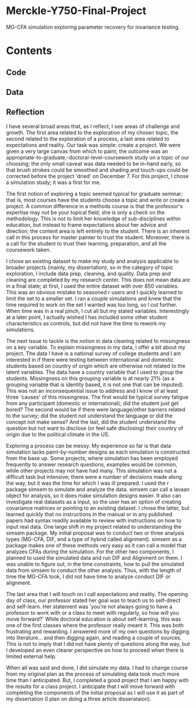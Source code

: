 # Merckle-Y750-Final-Project
MG-CFA simulation exploring parameter recovery for invariance testing.

# Contents
## Code

## Data

## Reflection
I have several broad areas that, as I reflect, I see areas of challenge and growth. The first area related to the exploration of my chosen topic, the second related to the exploration of a process, a last area related to expectations and reality. Our task was simple: create a project. We were given a very large canvas from which to paint; the outcome was an appropriate-to-graduate,-doctoral-level-coursework study on a topic of our choosing; the only small caveat was data needed to be in-hand early, so that brush strokes could be smoothed and shading and touch-ups could be corrected before the project 'dried' on December 7. For this project, I chose a simulation study; it was a first for me.

The first notion of exploring a topic seemed typical for graduate seminar; that is, most courses have the students choose a topic and write or create a project. A common difference in a methods course is that the professor's expertise may not be your topical field; she is only a check on the methodology. This is not to limit her knowledge of sub-disciplines within education, but instead to frame expectations about her advice and direction; the content area is left entirely to the student. There is an inherent call in this process for master painter to trust the student. Moreover, there is a call for the student to trust their learning, preparation, and all the coursework taken.

I chose an existing dataset to make my study and analysis applicable to broader projects (mainly, my dissertation), so in the category of topic exploration, I include data prep, cleaning, and quality. Data prep and cleaning are completed by my research center. This does not mean data are in a final state; at first, I used the entire dataset with over 850 variables. This was an obvious mistake to seasoned r users and I quickly learned to limit the set to a smaller set. I ran a couple simulations and knew that the time required to work on the set I wanted was too long, so I cut further. When time was in a real pinch, I cut all but my stated variables. Interestingly at a later point, I actually wished I has included some other student characteristics as controls, but did not have the time to rework my simulations.

The next issue to tackle is the notion in data cleaning related to missingness on a key variable. To explain missingness in my data, I offer a bit about my project. The data I have is a national survey of college students and I am interested in if there were testing between international and domestic students based on country of origin which are otherwise not related to the latent variables. The data have a country variable that I used to group the students.  Missingness on this grouping variable is at nearly 21% (as a grouping variable that is identity based, it is not one that can be imputed). This was not an inconsequential issue to address and I know of at least three 'causes' of this missingness. The first would be typical survey fatigue from any participant (domestic or international); did the student just get bored? The second would be if there were language/other barriers related to the survey; did the student not understand the language or did the concept not make sense? And the last, did the student understand the question but not want to disclose (or feel safe disclosing) their country of origin due to the political climate in the US.

Exploring a process can be messy. My experience so far is that data simulation lacks paint-by-number designs as each simulation is constructed from the base up. Some projects, where simulation has been employed frequently to answer research questions, examples would be common, while other projects may not have had many. This simulation was not a difficult task but intensive; there were a number of decisions made along the way, but it was the time for which I was ill prepared.
I used the r package simsem to simulate and analyze the data. simsem can call a lavaan object for analysis, so it does make simulation designs easier. It also can investigate real datasets as a input, so the user has an option of creating covariance matrices or pointing to an existing dataset. I chose the latter, but learned quickly that no instructions in the manual or in any published papers had syntax readily available to review with instructions on how to input real data.
One large shift in my project related to understanding the simsem package. My initial proposal was to conduct two or three analysis types (MG-CFA, DIF, and a type of hybrid called alignment). simsem as a package makes one of these methods very easy as it can call a model that analyzes CFAs during the simulation. For the other two components, I planned to used the simulated data and run DIF and Alignment on them. I was unable to figure out, in the time constraints, how to pull the simulated data from simsem to conduct the other analysis. Thus, with the length of time the MG-CFA took, I did not have time to analyze conduct DIF or alignment.

The last area that I will touch on I call expectations and reality. The opening day of class, our professor stated her goal was to teach us to self-direct and self-learn. Her statement was 'you're not always going to have a professor to work with or a class to meet with regularly, so how will you move forward?' While doctoral education is about self-learning, this was one of the first classes where the professor really meant it. This was both frustrating and rewarding. I answered more of my own questions by digging into literature… and then digging again, and reading a couple of sources. This is not to imply that I did not have plenty of questions along the way, but I developed an even clearer perspective on how to proceed when there is limited external help.

When all was said and done, I did simulate my data. I had to change course from my original plan as the process of simulating data took much more time than I anticipated. But, I completed a good project that I am happy with the results for a class project. I anticipate that I will move forward with completing the components of the initial proposal as I will use it as part of my dissertation (I plan on doing a three article disserataion). 

